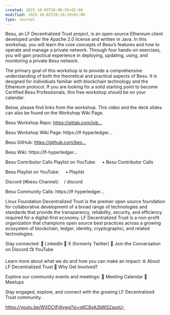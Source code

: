 ```yaml
---
created: 2025-10-03T20:06:55+02:00
modified: 2025-10-03T20:10:19+02:00
type: Journal
---
```


Besu, an LF Decentralized Trust project, is an open-source Ethereum client developed under the Apache 2.0 license and written in Java. In this workshop, you will learn the core concepts of Besu’s features and how to operate and manage a private network. Through four hands-on exercises, you will gain practical experience in deploying, updating, using, and monitoring a private Besu network.

The primary goal of this workshop is to provide a comprehensive understanding of both the theoretical and practical aspects of Besu. It is designed for individuals familiar with blockchain technology and the Ethereum protocol. If you are looking for a solid starting point to become Certified Besu Professionals, this free workshop should be on your calendar. 

Below, please find links from the workshop. This video and the deck slides can also be found on the Workshop Wiki Page. 

Besu Workshop Repo:
https://gitlab.com/iob...​

Besu Workshop Wiki Page: 
https://lf-hyperledger...​

Besu GitHub: 
https://github.com/bes...​

Besu Wiki: 
https://lf-hyperledger...​

Besu Contributor Calls Playlist on YouTube: 
    • Besu Contributor Calls  ​

Besu Playlist on YouTube: 
    • Playlist  ​

Discord (#besu​ Channel): 
   / discord  ​

Besu Community Calls: https://lf-hyperledger...​

Linux Foundation Decentralized Trust is the premier open source foundation for collaborative development of a broad range of technologies and standards that provide the transparency, reliability, security, and efficiency required for a digital-first economy. LF Decentralized Trust is a non-profit organization that champions open source best practices across a growing ecosystem of blockchain, ledger, identity, cryptographic, and related technologies.

Stay connected:
🔗 LinkedIn
🔗 X (formerly Twitter)
💬 Join the Conversation on Discord
📺 YouTube

Learn more about what we do and how you can make an impact:
🌐 About LF Decentralized Trust
🌟 Why Get Involved?

Explore our community events and meetings:
📅 Meeting Calendar
📅 Meetups

Stay engaged, explore, and connect with the growing LF Decentralized Trust community.

https://youtu.be/WXDCtFdjywg?si=q6C8sA2bWS2sunU-
